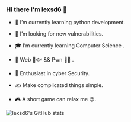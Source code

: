 ### Hi there  I'm lexsd6 👋

<!--
**lexsd6/lexsd6** is a ✨ _special_ ✨ repository because its `README.md` (this file) appears on your GitHub profile.

Here are some ideas to get you started:

- 🔭 I’m currently working on ...
- 🌱 I’m currently learning ...
- 👯 I’m looking to collaborate on ...
- 🤔 I’m looking for help with ...
- 💬 Ask me about ...
- 📫 How to reach me: ...
- 😄 Pronouns: ...
- ⚡ Fun fact: ...
-->

- 🔭 I’m currently learning python development.

- 🤔 I’m looking for new  vulnerabilities.

- 🎓 I’m currently learning Computer Science .

- 💼 Web 🧵🐟 && Pwn 🥬🐔 .

- 🌱 Enthusiast in cyber Security.

- ✍️ Make complicated things simple.

- 🎮 A short game can relax me 😌.

![lexsd6's GitHub stats](https://github-readme-stats.vercel.app/api?username=lexsd6&theme=react&show_icons=true)
